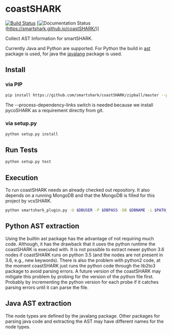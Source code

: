 # coastSHARK

[![Build Status](https://travis-ci.org/smartshark/coastSHARK.svg?branch=master)](https://travis-ci.org/smartshark/coastSHARK)
[![Documentation Status](https://img.shields.io/badge/docs-latest-brightgreen.svg)(https://smartshark.github.io/coastSHARK/)]

Collect AST Information for smartSHARK.

Currently Java and Python are supported.
For Python the build in [ast](https://docs.python.org/3/library/ast.html) package is used, for java the [javalang](https://github.com/c2nes/javalang) package is used.

## Install

### via PIP
```bash
pip install https://github.com/smartshark/coastSHARK/zipball/master --process-dependency-links
```
The --process-dependency-links switch is needed because we install pycoSHARK as a requirement directly from git.

### via setup.py
```bash
python setup.py install
```

## Run Tests
```bash
python setup.py test
```

## Execution

To run coastSHARK needs an already checked out repository. It also depends on a running MongoDB and that the MongoDB is filled for this project by vcsSHARK.
```bash
python smartshark_plugin.py -U $DBUSER -P $DBPASS -DB $DBNAME -i $PATH_TO_REPOSITORY -r $REVISION_HASH -u $REPOSITORY_GIT_URI -a $AUTHENTICATION_DB
```

## Python AST extraction

Using the builtin ast package has the advantage of not requiring much code. Although, it has the drawback that it uses the python runtime the coastSHARK is executed with. It is not possible to extract newer python 3.6 nodes if coastSHARK runs on python 3.5 (and the nodes are not present in 3.6, e.g., new keywords). 
There is also the problem with python2 code, at the moment coastSHARK just runs the python code through the lib2to3 package to avoid parsing errors.
A future version of the coastSHARK may mitigate this problem by probing for the version of the python file first. Probably by incrementing the python version for each probe if it catches parsing errors until it can parse the file.

## Java AST extraction

The node types are defined by the javalang package. Other packages for parsing java code and extracting the AST may have different names for the node types.